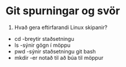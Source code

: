 # Git spurningar og svör

1. Hvað gera eftirfarandi Linux skipanir?
  * cd -breytir staðsetningu
  * ls -sýnir gögn í möppu
  * pwd -sýnir staðsetningu git bash
  * mkdir -er notað til að búa til möppur

